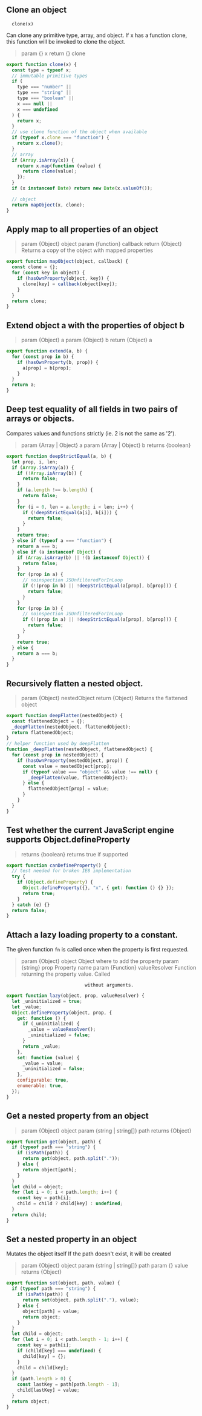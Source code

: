 ## Clone an object

      clone(x)

Can clone any primitive type, array, and object.
If x has a function clone, this function will be invoked to clone the object.

> param {} x
> return {} clone

```js
export function clone(x) {
  const type = typeof x;
  // immutable primitive types
  if (
    type === "number" ||
    type === "string" ||
    type === "boolean" ||
    x === null ||
    x === undefined
  ) {
    return x;
  }
  // use clone function of the object when available
  if (typeof x.clone === "function") {
    return x.clone();
  }
  // array
  if (Array.isArray(x)) {
    return x.map(function (value) {
      return clone(value);
    });
  }
  if (x instanceof Date) return new Date(x.valueOf());

  // object
  return mapObject(x, clone);
}
```

## Apply map to all properties of an object

> param {Object} object
> param {function} callback
> return {Object} Returns a copy of the object with mapped properties

```js
export function mapObject(object, callback) {
  const clone = {};
  for (const key in object) {
    if (hasOwnProperty(object, key)) {
      clone[key] = callback(object[key]);
    }
  }
  return clone;
}
```

## Extend object a with the properties of object b

> param {Object} a
> param {Object} b
> return {Object} a

```js
export function extend(a, b) {
  for (const prop in b) {
    if (hasOwnProperty(b, prop)) {
      a[prop] = b[prop];
    }
  }
  return a;
}
```

## Deep test equality of all fields in two pairs of arrays or objects.

Compares values and functions strictly (ie. 2 is not the same as '2').

> param {Array | Object} a
> param {Array | Object} b
> returns {boolean}

```js
export function deepStrictEqual(a, b) {
  let prop, i, len;
  if (Array.isArray(a)) {
    if (!Array.isArray(b)) {
      return false;
    }
    if (a.length !== b.length) {
      return false;
    }
    for (i = 0, len = a.length; i < len; i++) {
      if (!deepStrictEqual(a[i], b[i])) {
        return false;
      }
    }
    return true;
  } else if (typeof a === "function") {
    return a === b;
  } else if (a instanceof Object) {
    if (Array.isArray(b) || !(b instanceof Object)) {
      return false;
    }
    for (prop in a) {
      // noinspection JSUnfilteredForInLoop
      if (!(prop in b) || !deepStrictEqual(a[prop], b[prop])) {
        return false;
      }
    }
    for (prop in b) {
      // noinspection JSUnfilteredForInLoop
      if (!(prop in a) || !deepStrictEqual(a[prop], b[prop])) {
        return false;
      }
    }
    return true;
  } else {
    return a === b;
  }
}
```

## Recursively flatten a nested object.

> param {Object} nestedObject
> return {Object} Returns the flattened object

```js
export function deepFlatten(nestedObject) {
  const flattenedObject = {};
  _deepFlatten(nestedObject, flattenedObject);
  return flattenedObject;
}
// helper function used by deepFlatten
function _deepFlatten(nestedObject, flattenedObject) {
  for (const prop in nestedObject) {
    if (hasOwnProperty(nestedObject, prop)) {
      const value = nestedObject[prop];
      if (typeof value === "object" && value !== null) {
        _deepFlatten(value, flattenedObject);
      } else {
        flattenedObject[prop] = value;
      }
    }
  }
}
```

## Test whether the current JavaScript engine supports Object.defineProperty

> returns {boolean} returns true if supported

```js
export function canDefineProperty() {
  // test needed for broken IE8 implementation
  try {
    if (Object.defineProperty) {
      Object.defineProperty({}, "x", { get: function () {} });
      return true;
    }
  } catch (e) {}
  return false;
}
```

## Attach a lazy loading property to a constant.

The given function `fn` is called once when the property is first requested.

> param {Object} object Object where to add the property
> param {string} prop Property name
> param {Function} valueResolver Function returning the property value. Called

                                 without arguments.

```js
export function lazy(object, prop, valueResolver) {
  let _uninitialized = true;
  let _value;
  Object.defineProperty(object, prop, {
    get: function () {
      if (_uninitialized) {
        _value = valueResolver();
        _uninitialized = false;
      }
      return _value;
    },
    set: function (value) {
      _value = value;
      _uninitialized = false;
    },
    configurable: true,
    enumerable: true,
  });
}
```

## Get a nested property from an object

> param {Object} object
> param {string | string[]} path
> returns {Object}

```js
export function get(object, path) {
  if (typeof path === "string") {
    if (isPath(path)) {
      return get(object, path.split("."));
    } else {
      return object[path];
    }
  }
  let child = object;
  for (let i = 0; i < path.length; i++) {
    const key = path[i];
    child = child ? child[key] : undefined;
  }
  return child;
}
```

## Set a nested property in an object

Mutates the object itself
If the path doesn't exist, it will be created

> param {Object} object
> param {string | string[]} path
> param {} value
> returns {Object}

```js
export function set(object, path, value) {
  if (typeof path === "string") {
    if (isPath(path)) {
      return set(object, path.split("."), value);
    } else {
      object[path] = value;
      return object;
    }
  }
  let child = object;
  for (let i = 0; i < path.length - 1; i++) {
    const key = path[i];
    if (child[key] === undefined) {
      child[key] = {};
    }
    child = child[key];
  }
  if (path.length > 0) {
    const lastKey = path[path.length - 1];
    child[lastKey] = value;
  }
  return object;
}
```
